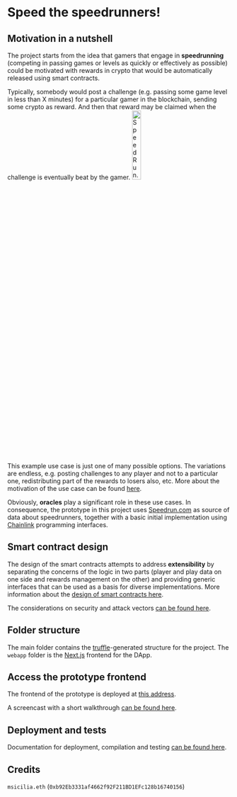 

# Speed the speedrunners!
## Motivation in a nutshell

The project starts from the idea that gamers that engage in **speedrunning** (competing in passing games or levels as quickly or effectively as possible) could be motivated with rewards in crypto that would be automatically released using smart contracts. 

Typically, somebody would post a challenge (e.g. passing some game level in less than X minutes) for a particular gamer in the blockchain, sending some crypto as reward. And then that reward may be claimed when the challenge is eventually beat by the gamer. <img src="https://www.speedrun.com/images/logo-white.png"
     alt="SpeedRun.com icon"
     width="20%" />

This example use case is just one of many possible options. The variations are endless, e.g. posting challenges to any player and not to a particular one, redistributing part of the rewards to losers also, etc. More about the motivation of the use case can be found [here](motivation.md).

Obviously, **oracles** play a significant role in these use cases. In consequence, the prototype in this project uses [Speedrun.com](https://www.speedrun.com/) as source of data about speedrunners, together with a basic initial implementation using [Chainlink](https://chain.link/) programming interfaces.

## Smart contract design

The design of the smart contracts attempts to address **extensibility** by separating the concerns of the logic in two parts (player and play data on one side and rewards management on the other) and providing generic interfaces that can be used as a basis for diverse implementations. More information about the [design of smart contracts here](design_pattern_decisions.md). 

The considerations on security and attack vectors [can be found here](avoiding_common_attacks.md).

## Folder structure
The main folder contains the [truffle](https://trufflesuite.com/)-generated structure for the project. The `webapp` folder is the [Next.js](https://nextjs.org/) frontend for the DApp.  

## Access the prototype frontend
The frontend of the prototype is deployed at [this address]().

A screencast with a short walkthrough [can be found here]().

## Deployment and tests

Documentation for deployment, compilation and testing [can be found here](deployment_testing.md).
## Credits

`msicilia.eth` (`0xb92Eb3331af4662f92F211BD1EFc128b16740156`)
